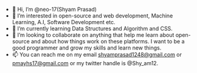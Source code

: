 - 👋 Hi, I’m @neo-17(Shyam Prasad)
- 👀 I’m interested in open-source and web development, Machine Learning, A.I, Software Development etc.
- 🌱 I’m currently learning Data Structures and Algorithm and CSS.
- 💞️ I’m looking to collaborate on anything that help me learn about open-source and about how things work on these platforms. I want to be a good programmer and grow my skills and learn new things.
- 📫 You can reach me on my email shyamprasad1248@gmail.com or pmayhs17@gmail.com or my twitter handle is @Shy_am12.

<!---
neo-17/neo-17 is a ✨ special ✨ repository because its `README.md` (this file) appears on your GitHub profile.
You can click the Preview link to take a look at your changes.
--->
